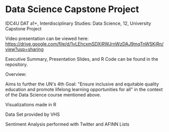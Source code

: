 # Data Science Capstone Project
IDC4U DAT a1+, Interdisciplinary Studies: Data Science, 12, University Capstone Project

Video presentation can be viewed here: https://drive.google.com/file/d/1vLEhcxmSDXiRWJrnWzDAJ9mqTnWSKiRn/view?usp=sharing

Executive Summary, Presentation Slides, and R Code can be found in the repository.

Overview:

Aims to further the UN's 4th Goal: "Ensure inclusive and equitable quality education and promote lifelong learning opportunities for all" in the context of the Data Science course mentioned above. 

Visualizations made in R

Data Set provided by VHS

Sentiment Analysis performed with Twitter and AFINN Lists
